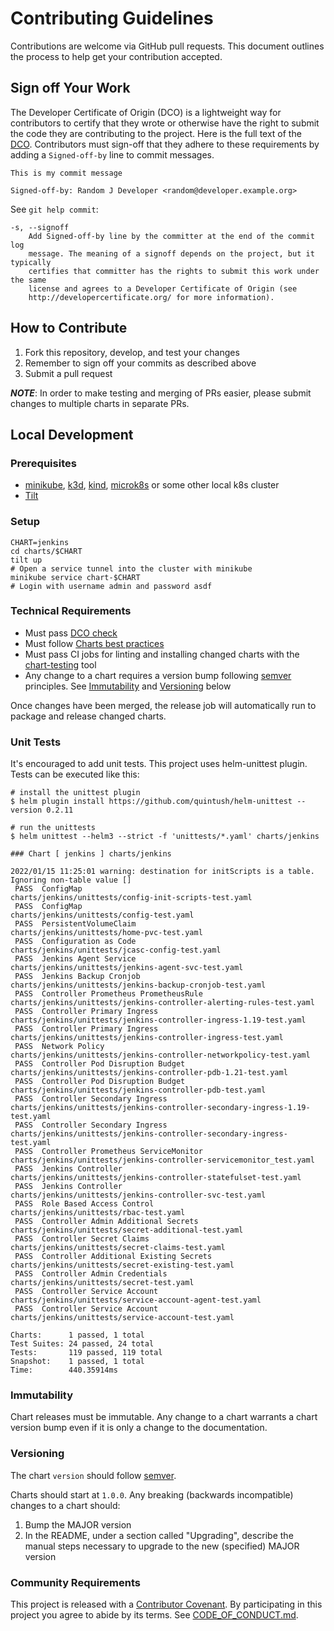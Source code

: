 # Contributing Guidelines

Contributions are welcome via GitHub pull requests. This document outlines the process to help get your contribution accepted.

## Sign off Your Work

The Developer Certificate of Origin (DCO) is a lightweight way for contributors to certify that they wrote or otherwise have the right to submit the code they are contributing to the project. Here is the full text of the [DCO](http://developercertificate.org/). Contributors must sign-off that they adhere to these requirements by adding a `Signed-off-by` line to commit messages.

```text
This is my commit message

Signed-off-by: Random J Developer <random@developer.example.org>
```

See `git help commit`:

```text
-s, --signoff
    Add Signed-off-by line by the committer at the end of the commit log
    message. The meaning of a signoff depends on the project, but it typically
    certifies that committer has the rights to submit this work under the same
    license and agrees to a Developer Certificate of Origin (see
    http://developercertificate.org/ for more information).
```

## How to Contribute

1. Fork this repository, develop, and test your changes
1. Remember to sign off your commits as described above
1. Submit a pull request

***NOTE***: In order to make testing and merging of PRs easier, please submit changes to multiple charts in separate PRs.

## Local Development

### Prerequisites

- [minikube](https://minikube.sigs.k8s.io/docs/start/), [k3d](https://k3d.io/), [kind](https://kind.sigs.k8s.io/), [microk8s](https://microk8s.io/) or some other local k8s cluster
- [Tilt](https://tilt.dev/)

### Setup

```console
CHART=jenkins
cd charts/$CHART
tilt up
# Open a service tunnel into the cluster with minikube
minikube service chart-$CHART
# Login with username admin and password asdf
```

### Technical Requirements

* Must pass [DCO check](#sign-off-your-work)
* Must follow [Charts best practices](https://helm.sh/docs/topics/chart_best_practices/)
* Must pass CI jobs for linting and installing changed charts with the [chart-testing](https://github.com/helm/chart-testing) tool
* Any change to a chart requires a version bump following [semver](https://semver.org/) principles. See [Immutability](#immutability) and [Versioning](#versioning) below

Once changes have been merged, the release job will automatically run to package and release changed charts.

### Unit Tests

It's encouraged to add unit tests.
This project uses helm-unittest plugin.
Tests can be executed like this:

```console
# install the unittest plugin
$ helm plugin install https://github.com/quintush/helm-unittest --version 0.2.11

# run the unittests
$ helm unittest --helm3 --strict -f 'unittests/*.yaml' charts/jenkins

### Chart [ jenkins ] charts/jenkins

2022/01/15 11:25:01 warning: destination for initScripts is a table. Ignoring non-table value []
 PASS  ConfigMap                               charts/jenkins/unittests/config-init-scripts-test.yaml
 PASS  ConfigMap                               charts/jenkins/unittests/config-test.yaml
 PASS  PersistentVolumeClaim                   charts/jenkins/unittests/home-pvc-test.yaml
 PASS  Configuration as Code                   charts/jenkins/unittests/jcasc-config-test.yaml
 PASS  Jenkins Agent Service                   charts/jenkins/unittests/jenkins-agent-svc-test.yaml
 PASS  Jenkins Backup Cronjob                  charts/jenkins/unittests/jenkins-backup-cronjob-test.yaml
 PASS  Controller Prometheus PrometheusRule    charts/jenkins/unittests/jenkins-controller-alerting-rules-test.yaml
 PASS  Controller Primary Ingress              charts/jenkins/unittests/jenkins-controller-ingress-1.19-test.yaml
 PASS  Controller Primary Ingress              charts/jenkins/unittests/jenkins-controller-ingress-test.yaml
 PASS  Network Policy                          charts/jenkins/unittests/jenkins-controller-networkpolicy-test.yaml
 PASS  Controller Pod Disruption Budget        charts/jenkins/unittests/jenkins-controller-pdb-1.21-test.yaml
 PASS  Controller Pod Disruption Budget        charts/jenkins/unittests/jenkins-controller-pdb-test.yaml
 PASS  Controller Secondary Ingress            charts/jenkins/unittests/jenkins-controller-secondary-ingress-1.19-test.yaml
 PASS  Controller Secondary Ingress            charts/jenkins/unittests/jenkins-controller-secondary-ingress-test.yaml
 PASS  Controller Prometheus ServiceMonitor    charts/jenkins/unittests/jenkins-controller-servicemonitor_test.yaml
 PASS  Jenkins Controller                      charts/jenkins/unittests/jenkins-controller-statefulset-test.yaml
 PASS  Jenkins Controller                      charts/jenkins/unittests/jenkins-controller-svc-test.yaml
 PASS  Role Based Access Control               charts/jenkins/unittests/rbac-test.yaml
 PASS  Controller Admin Additional Secrets     charts/jenkins/unittests/secret-additional-test.yaml
 PASS  Controller Secret Claims                charts/jenkins/unittests/secret-claims-test.yaml
 PASS  Controller Additional Existing Secrets  charts/jenkins/unittests/secret-existing-test.yaml
 PASS  Controller Admin Credentials            charts/jenkins/unittests/secret-test.yaml
 PASS  Controller Service Account              charts/jenkins/unittests/service-account-agent-test.yaml
 PASS  Controller Service Account              charts/jenkins/unittests/service-account-test.yaml

Charts:      1 passed, 1 total
Test Suites: 24 passed, 24 total
Tests:       119 passed, 119 total
Snapshot:    1 passed, 1 total
Time:        440.35914ms
```

### Immutability

Chart releases must be immutable. Any change to a chart warrants a chart version bump even if it is only a change to the documentation.

### Versioning

The chart `version` should follow [semver](https://semver.org/).

Charts should start at `1.0.0`. Any breaking (backwards incompatible) changes to a chart should:

1. Bump the MAJOR version
2. In the README, under a section called "Upgrading", describe the manual steps necessary to upgrade to the new (specified) MAJOR version

### Community Requirements

This project is released with a [Contributor Covenant](https://www.contributor-covenant.org).
By participating in this project you agree to abide by its terms.
See [CODE_OF_CONDUCT.md](./CODE_OF_CONDUCT.md).
